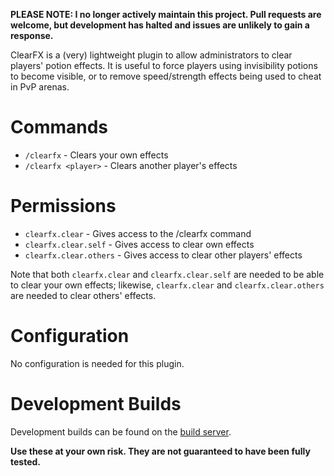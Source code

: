 **PLEASE NOTE: I no longer actively maintain this project. Pull requests are welcome, but development has halted and issues are unlikely to gain a response.**

ClearFX is a (very) lightweight plugin to allow administrators to clear players' potion effects. It is useful to force players using invisibility potions to become visible, or to remove speed/strength effects being used to cheat in PvP arenas.

# Commands

* `/clearfx` - Clears your own effects
* `/clearfx <player>` - Clears another player's effects

# Permissions

* `clearfx.clear` - Gives access to the /clearfx command
* `clearfx.clear.self` - Gives access to clear own effects
* `clearfx.clear.others` - Gives access to clear other players' effects

Note that both `clearfx.clear` and `clearfx.clear.self` are needed to be able to clear your own effects; likewise, `clearfx.clear` and `clearfx.clear.others` are needed to clear others' effects.

# Configuration

No configuration is needed for this plugin.

# Development Builds

Development builds can be found on the [build server][build-server].

**Use these at your own risk. They are not guaranteed to have been fully tested.**

[build-server]: http://bukkit.kierdavis.com/ClearFX/
